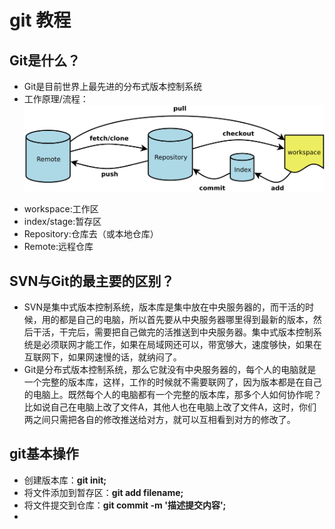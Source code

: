# git 教程
## Git是什么？
* Git是目前世界上最先进的分布式版本控制系统
* 工作原理/流程：
![](REDMEMD_FILE/git.jpg)
 - workspace:工作区
 - index/stage:暂存区
 - Repository:仓库去（或本地仓库）
 - Remote:远程仓库

## SVN与Git的最主要的区别？ 
- SVN是集中式版本控制系统，版本库是集中放在中央服务器的，而干活的时候，用的都是自己的电脑，所以首先要从中央服务器哪里得到最新的版本，然后干活，干完后，需要把自己做完的活推送到中央服务器。集中式版本控制系统是必须联网才能工作，如果在局域网还可以，带宽够大，速度够快，如果在互联网下，如果网速慢的话，就纳闷了。
- Git是分布式版本控制系统，那么它就没有中央服务器的，每个人的电脑就是一个完整的版本库，这样，工作的时候就不需要联网了，因为版本都是在自己的电脑上。既然每个人的电脑都有一个完整的版本库，那多个人如何协作呢？比如说自己在电脑上改了文件A，其他人也在电脑上改了文件A，这时，你们两之间只需把各自的修改推送给对方，就可以互相看到对方的修改了。

## git基本操作
- 创建版本库：**git init;**
- 将文件添加到暂存区：**git add filename;**
- 将文件提交到仓库：**git commit -m '描述提交内容';**
- 
